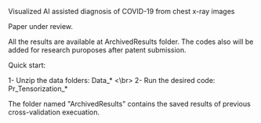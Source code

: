 Visualized AI assisted diagnosis of COVID-19 from chest x-ray images

Paper under review.

All the results are available at ArchivedResults folder.
The codes also will be added for research puroposes after patent submission.


Quick start:

1- Unzip the data folders: Data_* <\br>
2- Run the desired code: Pr_Tensorization_*

The folder named "ArchivedResults" contains the saved results of previous cross-validation execuation. 
